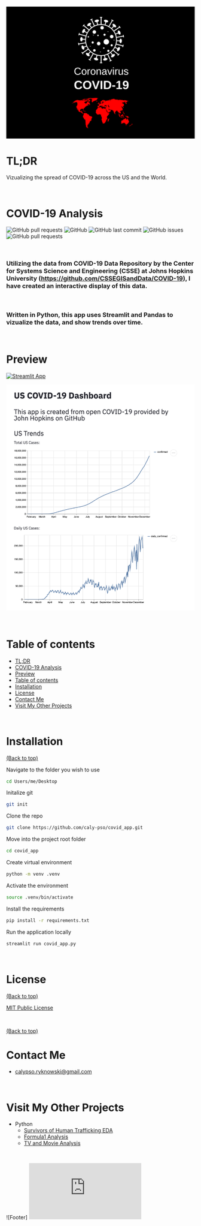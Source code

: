 <!-- Add banner here -->

![Banner](https://github.com/caly-pso/covid_app/blob/main/img/covid.png)

# TL;DR

Vizualizing the spread of COVID-19 across the US and the World.

<br>

# COVID-19 Analysis

<!-- buttons -->
<!-- https://shields.io/ -->

![GitHub pull requests](https://img.shields.io/github/languages/top/caly-pso/covid_app?style=flat-square)
![GitHub](https://img.shields.io/github/repo-size/caly-pso/covid_app?style=flat-square)
![GitHub last commit](https://img.shields.io/github/last-commit/caly-pso/covid_app?style=flat-square)
![GitHub issues](https://img.shields.io/github/issues-raw/caly-pso/covid_app?style=flat-square)
![GitHub pull requests](https://img.shields.io/github/issues-pr/caly-pso/covid_app?style=flat-square)

<br>

<!-- project in breif -->
<!-- Background
Problem Statement
Data Description -->

### Utilizing the data from COVID-19 Data Repository by the Center for Systems Science and Engineering (CSSE) at Johns Hopkins University (https://github.com/CSSEGISandData/COVID-19), I have created an interactive display of this data.

<br>

### Written in Python, this app uses Streamlit and Pandas to vizualize the data, and show trends over time.

<br>

# Preview

<!-- project preview -->

[![Streamlit App](https://static.streamlit.io/badges/streamlit_badge_black_white.svg)](https://share.streamlit.io/caly-pso/covid_app/main/covid_dashboard.py)

![COVID Dashboard](https://github.com/caly-pso/covid_app/blob/main/img/dashboard.png)

<br>

# Table of contents

- [TL;DR](#tl;dr)
- [COVID-19 Analysis](#covid-19-analysis)
- [Preview](#preview)
- [Table of contents](#table-of-contents)
- [Installation](#installation)
- [License](#license)
- [Contact Me](#contact-me)
- [Visit My Other Projects](#visit-my-other-projects)

<br>

# Installation

[(Back to top)](#table-of-contents)

Navigate to the folder you wish to use

```bash
cd Users/me/Desktop
```

Initalize git

```bash
git init
```

Clone the repo

```bash
git clone https://github.com/caly-pso/covid_app.git
```

Move into the project root folder

```bash
cd covid_app
```

Create virtual environment

```bash
python -m venv .venv
```

Activate the environment

```bash
source .venv/bin/activate
```

Install the requirements

```bash
pip install -r requirements.txt
```

Run the application locally

```bash
streamlit run covid_app.py
```

<br>

<!-- # Development

[(Back to top)](#table-of-contents)

To modify this application, you need to open up the covid_app.py files, and the fuction and graphing python files. To

<br> -->

# License

[(Back to top)](#table-of-contents)

[MIT Public License](https://github.com/caly-pso/covid_app/blob/main/LICENSE.md)

<br>

[(Back to top)](#table-of-contents)

<!-- Add the footer here -->

# Contact Me

- calypso.ryknowski@gmail.com

<br>

# Visit My Other Projects

- Python
  - [Survivors of Human Trafficking EDA](https://github.com/caly-pso/EDA_trafficking_survivors)
  - [Formula1 Analysis](https://github.com/caly-pso/formula1_analysis)
  - [TV and Movie Analysis](https://github.com/caly-pso/moviesmoviesmovies_and_tv)

<br>

![Footer]
<object data="https://github.com/caly-pso/covid_app/blob/main/img/footer.pdf" type="application/pdf" width="1900px">
<embed src="https://github.com/caly-pso/covid_app/blob/main/img/footer.pdf">
</embed>
</object>
